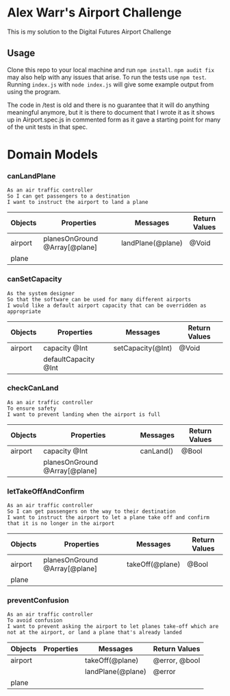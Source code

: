 # Alex Warr's Airport Challenge
This is my solution to the Digital Futures Airport Challenge

## Usage
Clone this repo to your local machine and run `npm install`. `npm audit fix` may also help with any issues that arise.
To run the tests use `npm test`.
Running `index.js` with `node index.js` will give some example output from using the program.


The code in /test is old and there is no guarantee that it will do anything meaningful anymore, but it is there to document that I wrote it as it shows up in Airport.spec.js in commented form as it gave a starting point for many of the unit tests in that spec.


# Domain Models

### canLandPlane
```
As an air traffic controller
So I can get passengers to a destination
I want to instruct the airport to land a plane
```

| Objects | Properties                    | Messages         | Return Values |
| ---     | ---                           | ---              | ---           |
| airport | planesOnGround @Array[@plane] | landPlane(@plane)| @Void         |
| plane   |                               |                  |               |

### canSetCapacity
```
As the system designer
So that the software can be used for many different airports
I would like a default airport capacity that can be overridden as appropriate
```

| Objects | Properties | Messages | Return Values |
|---|---|---|---|
| airport|capacity @Int | setCapacity(@Int) | @Void |
|  | defaultCapacity @Int |  |  |

### checkCanLand
```
As an air traffic controller
To ensure safety
I want to prevent landing when the airport is full
```

| Objects | Properties | Messages | Return Values |
|---|---|---|---|
| airport | capacity @Int | canLand()|@Bool |
| | planesOnGround @Array[@plane]| | |


### letTakeOffAndConfirm
```
As an air traffic controller
So I can get passengers on the way to their destination
I want to instruct the airport to let a plane take off and confirm that it is no longer in the airport
```

| Objects | Properties | Messages | Return Values |
|---|---|---|---|
| airport| planesOnGround @Array[@plane] | takeOff(@plane) | @Bool |
| plane | | | |

### preventConfusion
```
As an air traffic controller
To avoid confusion
I want to prevent asking the airport to let planes take-off which are not at the airport, or land a plane that's already landed
```
| Objects | Properties | Messages | Return Values |
|---|---|---|---|
| airport | | takeOff(@plane)| @error, @bool |
| | | landPlane(@plane) | @error
| plane | | | |

